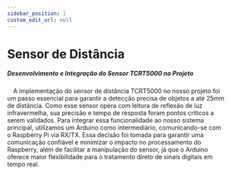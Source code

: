 ```yaml
---
sidebar_position: 1
custom_edit_url: null
---
```


# Sensor de Distância

##### Desenvolvimento e Integração do Sensor TCRT5000 no Projeto

&emsp;A implementação do sensor de distância TCRT5000 no nosso projeto foi um passo essencial para garantir a detecção precisa de objetos a até 25mm de distância. Como esse sensor opera com leitura de reflexão de luz infravermelha, sua precisão e tempo de resposta foram pontos críticos a serem validados. Para integrar essa funcionalidade ao nosso sistema principal, utilizamos um Arduino como intermediário, comunicando-se com o Raspberry Pi via RX/TX. Essa decisão foi tomada para garantir uma comunicação confiável e minimizar o impacto no processamento do Raspberry, além de facilitar a manipulação do sensor, já que o Arduino oferece maior flexibilidade para o tratamento direto de sinais digitais em tempo real.
